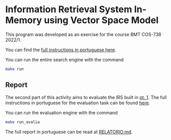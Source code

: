 # Information Retrieval System In-Memory using Vector Space Model

This program was developed as an exercise for the course BMT COS-738 2022/1.

You can find the [full instructions in portuguese here](https://github.com/carloscdias/COS738-BMT-irs_in_memory_vector_space_model/blob/main/doc/assignment-pt1.pdf).

You can run the entire search engine with the command

```bash
make run
```

## Report

The second part of this activity aims to evaluate the IRS built in [pt. 1](https://github.com/carloscdias/COS738-BMT-irs_in_memory_vector_space_model/blob/main/doc/assignment-pt1.pdf).
The full instructions in portuguese for the evaluation task can be found [here](https://github.com/carloscdias/COS738-BMT-irs_in_memory_vector_space_model/blob/main/doc/assignment-pt2.pdf).

You can run the evaluation engine with the command

```bash
make run_avalia
```

The full report in portuguese can be read at [RELATORIO.md](/RELATORIO.md).

